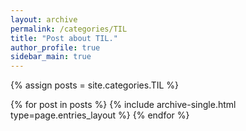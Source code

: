 ```yaml
---
layout: archive
permalink: /categories/TIL
title: "Post about TIL."
author_profile: true
sidebar_main: true
---
```


{% assign posts = site.categories.TIL  %}

{% for post in posts %}
  {% include archive-single.html type=page.entries_layout %}
{% endfor %}


